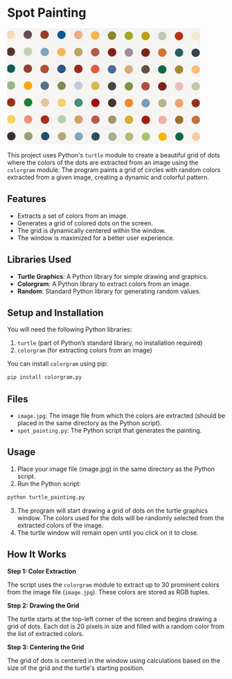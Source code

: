 # Spot Painting
![Spot Painting](https://github.com/MogharedWahid/PythonPlayground/blob/main/Intermediate/spot_painting/image.jpg)

This project uses Python's `turtle` module to create a beautiful grid of dots where the colors of the dots are extracted from an image using the `colorgram` module. The program paints a grid of circles with random colors extracted from a given image, creating a dynamic and colorful pattern.

## Features
- Extracts a set of colors from an image.
- Generates a grid of colored dots on the screen.
- The grid is dynamically centered within the window.
- The window is maximized for a better user experience.

## Libraries Used
- **Turtle Graphics**: A Python library for simple drawing and graphics.
- **Colorgram**: A Python library to extract colors from an image.
- **Random**: Standard Python library for generating random values.

## Setup and Installation
You will need the following Python libraries:
1. `turtle` (part of Python’s standard library, no installation required)
2. `colorgram` (for extracting colors from an image)

You can install `colorgram` using pip:
```bash
pip install colorgram.py
```

## Files
* `image.jpg`: The image file from which the colors are extracted (should be placed in the same directory as the Python script).
* `spot_painting.py`: The Python script that generates the painting.

## Usage
1. Place your image file (image.jpg) in the same directory as the Python script.
2. Run the Python script:
```bash
python turtle_painting.py
```
3. The program will start drawing a grid of dots on the turtle graphics window. The colors used for the dots will be randomly selected from the extracted colors of the image.
4. The turtle window will remain open until you click on it to close.

## How It Works
**Step 1: Color Extraction**

The script uses the `colorgram` module to extract up to 30 prominent colors from the image file (`image.jpg`). These colors are stored as RGB tuples.

**Step 2: Drawing the Grid**

The turtle starts at the top-left corner of the screen and begins drawing a grid of dots. Each dot is 20 pixels in size and filled with a random color from the list of extracted colors.

**Step 3: Centering the Grid**

The grid of dots is centered in the window using calculations based on the size of the grid and the turtle's starting position.
